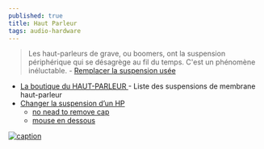 ```yaml
---
published: true
title: Haut Parleur
tags: audio-hardware
---
```

> Les haut-parleurs de grave, ou boomers, ont la suspension périphérique qui se désagrège au fil du temps. C'est un phénomène inéluctable.  - [Remplacer la suspension usée](https://remembranage.fr/reparation.html)

- [    La boutique du HAUT-PARLEUR ](https://www.haut-parleur.net/index.html) - Liste des suspensions de membrane haut-parleur
- [ Changer la suspension d’un HP](https://www.audiovintage.fr/2008/05/18/changer-la-suspension-dun-hp/)
	- [no nead to remove cap](https://www.youtube.com/watch?v=ZxC7oDIP0wE)
    - [mouse en dessous](https://www.youtube.com/watch?v=0Qq_TtnVxzs&list=PLh9akXp2EH2CJFLEj_6bLXdJhjlWv6Dac&index=2)

[![caption](https://img.youtube.com/vi/BRLtmpEQ_OQ/0.jpg)](https://www.youtube.com/watch?v=BRLtmpEQ_OQ)

